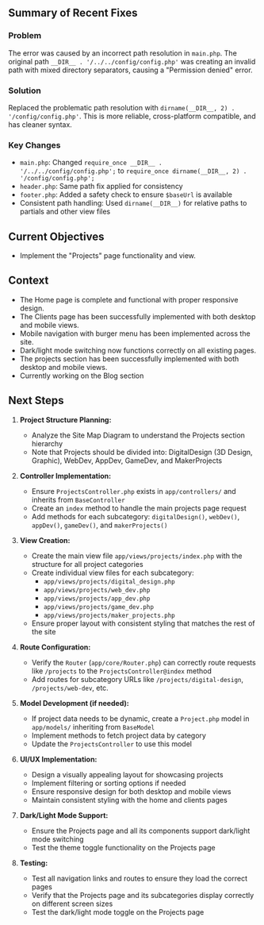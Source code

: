 ## Summary of Recent Fixes

### Problem
The error was caused by an incorrect path resolution in `main.php`. The original path `__DIR__ . '/../../config/config.php'` was creating an invalid path with mixed directory separators, causing a "Permission denied" error.

### Solution
Replaced the problematic path resolution with `dirname(__DIR__, 2) . '/config/config.php'`. This is more reliable, cross-platform compatible, and has cleaner syntax.

### Key Changes
- `main.php`: Changed `require_once __DIR__ . '/../../config/config.php';` to `require_once dirname(__DIR__, 2) . '/config/config.php';`
- `header.php`: Same path fix applied for consistency
- `footer.php`: Added a safety check to ensure `$baseUrl` is available
- Consistent path handling: Used `dirname(__DIR__)` for relative paths to partials and other view files

## Current Objectives

- Implement the "Projects" page functionality and view.

## Context

- The Home page is complete and functional with proper responsive design.
- The Clients page has been successfully implemented with both desktop and mobile views.
- Mobile navigation with burger menu has been implemented across the site.
- Dark/light mode switching now functions correctly on all existing pages.
- The projects section has been successfully implemented with both desktop and mobile views.
- Currently working on the Blog section

## Next Steps

1. **Project Structure Planning:**
   - Analyze the Site Map Diagram to understand the Projects section hierarchy
   - Note that Projects should be divided into: DigitalDesign (3D Design, Graphic), WebDev, AppDev, GameDev, and MakerProjects

2. **Controller Implementation:**
   - Ensure `ProjectsController.php` exists in `app/controllers/` and inherits from `BaseController` 
   - Create an `index` method to handle the main projects page request
   - Add methods for each subcategory: `digitalDesign()`, `webDev()`, `appDev()`, `gameDev()`, and `makerProjects()`

3. **View Creation:**
   - Create the main view file `app/views/projects/index.php` with the structure for all project categories
   - Create individual view files for each subcategory:
     - `app/views/projects/digital_design.php`
     - `app/views/projects/web_dev.php`
     - `app/views/projects/app_dev.php`
     - `app/views/projects/game_dev.php`
     - `app/views/projects/maker_projects.php`
   - Ensure proper layout with consistent styling that matches the rest of the site

4. **Route Configuration:**
   - Verify the `Router` (`app/core/Router.php`) can correctly route requests like `/projects` to the `ProjectsController@index` method
   - Add routes for subcategory URLs like `/projects/digital-design`, `/projects/web-dev`, etc.

5. **Model Development (if needed):**
   - If project data needs to be dynamic, create a `Project.php` model in `app/models/` inheriting from `BaseModel`
   - Implement methods to fetch project data by category
   - Update the `ProjectsController` to use this model

6. **UI/UX Implementation:**
   - Design a visually appealing layout for showcasing projects
   - Implement filtering or sorting options if needed
   - Ensure responsive design for both desktop and mobile views
   - Maintain consistent styling with the home and clients pages

7. **Dark/Light Mode Support:**
   - Ensure the Projects page and all its components support dark/light mode switching
   - Test the theme toggle functionality on the Projects page

8. **Testing:**
   - Test all navigation links and routes to ensure they load the correct pages
   - Verify that the Projects page and its subcategories display correctly on different screen sizes
   - Test the dark/light mode toggle on the Projects page
